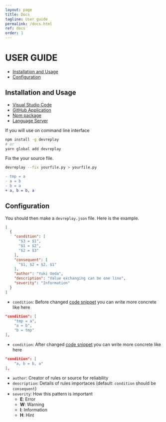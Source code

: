```yaml
---
layout: page
title: Docs
tagline: User guide
permalink: /docs.html
ref: docs
order: 1
---
```


# USER GUIDE

* [Installation and Usage](#installation-and-usage)
* [Configuration](#configuration)

## Installation and Usage

* [Visual Studio Code](https://marketplace.visualstudio.com/items?itemName=Ikuyadeu.devreplay)
* [GitHub Application](https://github.com/marketplace/dev-replay)
* [Npm package](https://www.npmjs.com/package/devreplay)
* [Language Server](https://www.npmjs.com/package/devreplay-server)

If you will use on command line interface

```sh
npm install -g devreplay
# or
yarn global add devreplay
```

Fix the your source file.
```sh
devreplay --fix yourfile.py > yourfile.py
```

```diff
- tmp = a
- a = b
- b = a
+ a, b = b, a
```

## Configuration

You should then make a `devreplay.json` file.
Here is the example.
```json
[
  {
    "condition": [
      "$3 = $1",
      "$1 = $2",
      "$2 = $3"
    ],
    "consequent": [
      "$1, $2 = $2, $1"
    ],
    "author": "Yuki Ueda",
    "description": "Value exchanging can be one line",
    "severity": "Information"
  }
]
```
* `condition`: Before changed [code snippet](https://macromates.com/manual/en/snippets) you can write more concrete like here
```json
"condition": [
    "tmp = a",
    "a = b",
    "b = tmp"
],
```
* `condition`: After changed [code snippet](https://macromates.com/manual/en/snippets) you can write more concrete like here
```json
"condition": [
    "a, b = b, a"
],
```
* `author`: Creator of rules or source for reliability
* `description`: Details of rules importaces (default: `condition` should be `consequent`)
* `severity`: How this pattern is important
    * **E**: Error
    * **W**: Warning
    * **I**: Information
    * **H**: Hint

